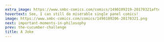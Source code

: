 ```yaml
---
extra_image: https://www.smbc-comics.com/comics/1490109219-20170321after.png
hovertext: See, I can still do miserable single panel comics!
image: https://www.smbc-comics.com/comics/1490109206-20170321.png
next: important-moments-in-philosophy
prev: the-cucumber-challenge
title: A Joke
---
```

